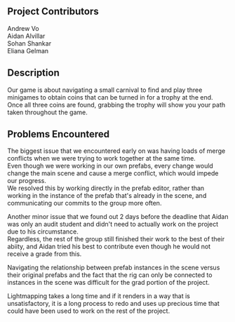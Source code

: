 ## Project Contributors
Andrew Vo  
Aidan Alvillar  
Sohan Shankar  
Eliana Gelman  

## Description  
Our game is about navigating a small carnival to find and play three minigames to obtain coins that can be turned in for a trophy at the end.  
Once all three coins are found, grabbing the trophy will show you your path taken throughout the game.  

## Problems Encountered  
The biggest issue that we encountered early on was having loads of merge conflicts when we were trying to work together at the same time.  
Even though we were working in our own prefabs, every change would change the main scene and cause a merge conflict, which would impede our progress.  
We resolved this by working directly in the prefab editor, rather than working in the instance of the prefab that's already in the scene, and communicating our commits to the group more often.  

Another minor issue that we found out 2 days before the deadline that Aidan was only an audit student and didn't need to actually work on the project due to his circumstance.  
Regardless, the rest of the group still finished their work to the best of their abiity, and Aidan tried his best to contribute even though he would not receive a grade from this.  

Navigating the relationship between prefab instances in the scene versus their original prefabs and the fact that the rig can only be connected to instances in the scene was difficult for the grad portion of the project.  

Lightmapping takes a long time and if it renders in a way that is unsatisfactory, it is a long process to redo and uses up precious time that could have been used to work on the rest of the project.
